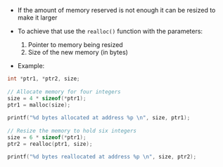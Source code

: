 - If the amount of memory reserved is not enough it can be resized to make it larger
- To achieve that use the `realloc()` function with the parameters:
	1. Pointer to memory being resized
	2. Size of the new memory (in bytes)

- Example:
```c
int *ptr1, *ptr2, size;  
  
// Allocate memory for four integers  
size = 4 * sizeof(*ptr1);  
ptr1 = malloc(size);  
  
printf("%d bytes allocated at address %p \n", size, ptr1);  
  
// Resize the memory to hold six integers  
size = 6 * sizeof(*ptr1);  
ptr2 = realloc(ptr1, size);  

printf("%d bytes reallocated at address %p \n", size, ptr2);
```